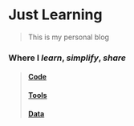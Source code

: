 # Just Learning

> This is my personal blog

### Where I *learn*, *simplify*, *share*

> #### [Code](./learn-code/readme.md)
> #### [Tools](./learn-tools/readme.md)
> #### [Data](./learn-data/readme.md)
